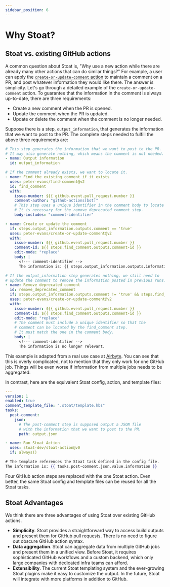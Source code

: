 ```yaml
---
sidebar_position: 6
---
```


# Why Stoat?

## Stoat vs. existing GitHub actions

A common question about Stoat is, "Why use a new action while there are already many other actions that can do similar things?" For example, a user can apply the [`create-or-update-comment` action](https://github.com/peter-evans/create-or-update-comment) to maintain a comment on a PR, and post whatever information they would like there. The answer is simplicity. Let's go through a detailed example of the `create-or-update-comment` action. To guarantee that the information in the comment is always up-to-date, there are three requirements:

  - Create a new comment when the PR is opened.
  - Update the comment when the PR is updated.
  - Update or delete the comment when the comment is no longer needed.

Suppose there is a step, `output_information`, that generates the information that we want to post to the PR. The complete steps needed to fulfill the above three requirements are:

```yaml title=".github/workflows/post-comment.yaml"
# This step generates the information that we want to post to the PR.
# It may also generate nothing, which means the comment is not needed.
- name: Output information
  id: output_information

# If the comment already exists, we want to locate it.
- name: Find the existing comment if it exists
  uses: peter-evans/find-comment@v2
  id: find_comment
  with:
    issue-number: ${{ github.event.pull_request.number }}
    comment-author: "github-actions[bot]"
    # This step uses a unique identifier in the comment body to locate the comment.
    # It is necessary for the remove_deprecated_comment step.
    body-includes: "comment-identifier"

- name: Create or update the comment
  if: steps.output_information.outputs.comment == 'true'
  uses: peter-evans/create-or-update-comment@v2
  with:
    issue-number: ${{ github.event.pull_request.number }}
    comment-id: ${{ steps.find_comment.outputs.comment-id }}
    edit-mode: "replace"
    body: |
      <!--- comment-identifier -->
      The information is: {{ steps.output_information.outputs.information }}

# If the output_information step generates nothing, we still need to
# update the comment to remove the information posted in previous runs.
- name: Remove deprecated comment
  id: remove_deprecated_comment
  if: steps.output_information.outputs.comment != 'true' && steps.find_comment.outputs.comment-id != ''
  uses: peter-evans/create-or-update-comment@v2
  with:
    issue-number: ${{ github.event.pull_request.number }}
    comment-id: ${{ steps.find_comment.outputs.comment-id }}
    edit-mode: "replace"
    # The comment must include a unique identifier so that the
    # comment can be located by the find_comment step.
    # It must match the one in the comment body.
    body: |
      <!--- comment-identifier -->
      The information is no longer relevant.
```

This example is adapted from a real use case at [Airbyte](https://github.com/airbytehq/airbyte/blob/v0.40.25/.github/workflows/report-connectors-dependency.yml). You can see that this is overly complicated, not to mention that they only work for one GitHub job. Things will be even worse if information from multiple jobs needs to be aggregated.

In contrast, here are the equivalent Stoat config, action, and template files:

```yaml title=".stoat/config.yaml"
---
version: 1
enabled: true
comment_template_file: ".stoat/template.hbs"
tasks:
  post-comment:
    json:
      # The post-comment step is supposed output a JSON file
      # with the information that we want to post to the PR.
      path: output.json
```

```yaml title=".github/workflows/post-comment.yaml"
- name: Run Stoat Action
  uses: stoat-dev/stoat-action@v0
  if: always()
```

```handlebars title=".stoat/template.hbs"
# The template references the Stoat task defined in the config file.
The information is: {{ tasks.post-comment.json.value.information }}
```

Four GitHub action steps are replaced with the one Stoat action. Even better, the same Stoat config and template files can be reused for all the Stoat tasks.

## Stoat Advantages

We think there are three advantages of using Stoat over existing GitHub actions.

- **Simplicity**. Stoat provides a straightforward way to access build outputs and present them for GitHub pull requests. There is no need to figure out obscure GitHub action syntax.
- **Data aggregation**. Stoat can aggregate data from multiple GitHub jobs and present them in a unified view. Before Stoat, it requires sophisticated GitHub workflows and a custom backend, which only large companies with dedicated infra teams can afford.
- **Extensibility**. The current Stoat templating system and the ever-growing Stoat plugins make it easy to customize the output. In the future, Stoat will integrate with more platforms in addition to GitHub.
